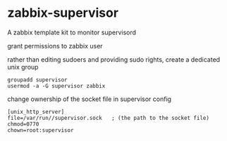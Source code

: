 # zabbix-supervisor
A zabbix template kit to monitor supervisord

grant permissions to zabbix user

rather than editing sudoers and providing sudo rights, 
create a dedicated unix group
```
groupadd supervisor
usermod -a -G supervisor zabbix
```

change ownership of the socket file in supervisor config

```
[unix_http_server]
file=/var/run//supervisor.sock   ; (the path to the socket file)
chmod=0770
chown=root:supervisor
```
